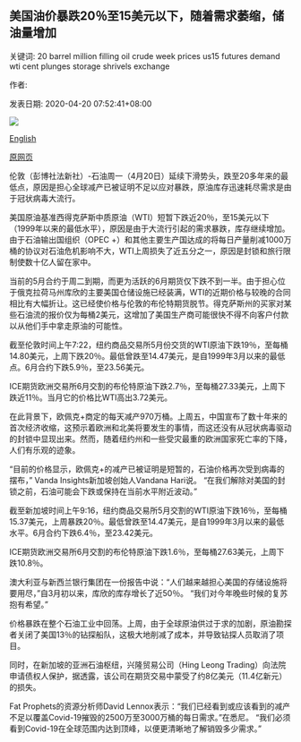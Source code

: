 ## 美国油价暴跌20％至15美元以下，随着需求萎缩，储油量增加

关键词: 20 barrel million filling oil crude week prices us15 futures demand wti cent plunges storage shrivels exchange

作者: 

发表日期: 2020-04-20 07:52:41+08:00

![](https://www.straitstimes.com/sites/default/files/styles/x_large/public/articles/2020/04/20/ym-oil-200420.jpg?itok=JTJrRrIf)

[English](US%20oil%20plunges%2020%25%20to%20below%20US%2415%20with%20storage%20filling%20up%20as%20demand%20shrivels.md)

[原网页](https://www.straitstimes.com/business/companies-markets/oil-sinks-further-us-futures-at-lows-not-seen-since-2001)

伦敦（彭博社法新社）-石油周一（4月20日）延续下滑势头，跌至20多年来的最低点，原因是担心全球减产已被证明不足以应对暴跌，原油库存迅速耗尽需求是由于冠状病毒大流行。

美国原油基准西得克萨斯中质原油（WTI）短暂下跌近20％，至15美元以下（1999年以来的最低水平），原因是由于大流行引起的需求暴跌，库存继续增加。由于石油输出国组织（OPEC +）和其他主要生产国达成的将每日产量削减1000万桶的协议对石油危机影响不大，WTI上周损失了近五分之一，原因是封锁和旅行限制使数十亿人留在家中。

当前的5月合约于周二到期，而更为活跃的6月期货仅下跌不到一半。由于担心位于俄克拉荷马州库欣的主要美国仓储设施已经装满，WTI的近期价格与较晚的合同相比有大幅折让。这已经使价格与伦敦的布伦特期货脱节。得克萨斯州的买家对某些石油流的报价仅为每桶2美元，这增加了美国生产商可能很快不得不向客户付款以从他们手中拿走原油的可能性。

截至伦敦时间上午7:22，纽约商品交易所5月份交货的WTI原油下跌19％，至每桶14.80美元，上周下跌20％。最低曾跌至14.47美元，是自1999年3月以来的最低点。6月合约下跌5.9％，至23.56美元。

ICE期货欧洲交易所6月交割的布伦特原油下跌2.7％，至每桶27.33美元，上周下跌近11％。当月它的价格比WTI高出3.72美元。

在此背景下，欧佩克+商定的每天减产970万桶。上周五，中国宣布了数十年来的首次经济收缩，这预示着欧洲和北美将要发生的事情，而这还没有从冠状病毒驱动的封锁中显现出来。然而，随着纽约州和一些受灾最重的欧洲国家死亡率的下降，人们有乐观的迹象。

“目前的价格显示，欧佩克+的减产已被证明是短暂的，石油价格再次受到病毒的摆布，” Vanda Insights新加坡创始人Vandana Hari说。 “在我们解除对美国的封锁之前，石油可能会下跌或保持在当前水平附近波动。”

截至新加坡时间上午9:16，纽约商品交易所5月交割的WTI原油下跌16％，至每桶15.37美元，上周暴跌20％。最低曾跌至14.47美元，是自1999年3月以来的最低水平。6月合约下跌6.4％，至23.42美元。

ICE期货欧洲交易所6月交割的布伦特原油下跌1.6％，至每桶27.63美元，上周下跌10.8％。

澳大利亚与新西兰银行集团在一份报告中说：“人们越来越担心美国的存储设施将要用尽，”自3月初以来，库欣的库存增长了近50％。 “我们对今年晚些时候的复苏抱有希望。”

价格暴跌在整个石油工业中回荡。上周，由于全球原油供过于求的加剧，原油勘探者关闭了美国13％的钻探船队，这极大地削减了成本，并导致钻探人员取消了项目。

同时，在新加坡的亚洲石油枢纽，兴隆贸易公司（Hing Leong Trading）向法院申请债权人保护，据透露，该公司在期货交易中蒙受了约8亿美元（11.4亿新元）的损失。

Fat Prophets的资源分析师David Lennox表示：“我们已经看到或应该看到的减产不足以覆盖Covid-19摧毁的2500万至3000万桶的每日需求。”在悉尼。 “我们必须看到Covid-19在全球范围内达到顶峰，以便更清晰地了解销毁多少需求。”